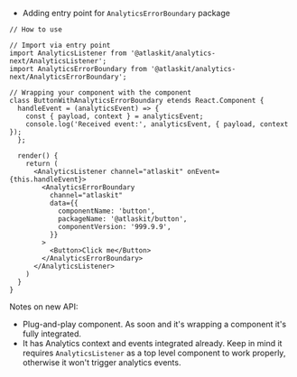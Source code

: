 - Adding entry point for `AnalyticsErrorBoundary` package

```
// How to use

// Import via entry point
import AnalyticsListener from '@atlaskit/analytics-next/AnalyticsListener';
import AnalyticsErrorBoundary from '@atlaskit/analytics-next/AnalyticsErrorBoundary';

// Wrapping your component with the component
class ButtonWithAnalyticsErrorBoundary etends React.Component {
  handleEvent = (analyticsEvent) => {
    const { payload, context } = analyticsEvent;
    console.log('Received event:', analyticsEvent, { payload, context });
  };

  render() {
    return (
      <AnalyticsListener channel="atlaskit" onEvent={this.handleEvent}>
        <AnalyticsErrorBoundary
          channel="atlaskit"
          data={{
            componentName: 'button',
            packageName: '@atlaskit/button',
            componentVersion: '999.9.9',
          }}
        >
          <Button>Click me</Button>
        </AnalyticsErrorBoundary>
      </AnalyticsListener>
    )
  }
}
```

Notes on new API:

- Plug-and-play component. As soon and it's wrapping a component it's fully integrated.
- It has Analytics context and events integrated already. Keep in mind it requires `AnalyticsListener` as a top level component to work properly, otherwise it won't trigger analytics events.

